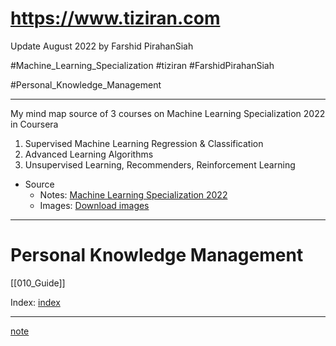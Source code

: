 # https://www.tiziran.com 

Update August 2022 by Farshid PirahanSiah  

#Machine_Learning_Specialization #tiziran #FarshidPirahanSiah 

#Personal_Knowledge_Management

---
My mind map source of 3 courses on Machine Learning Specialization 2022 in Coursera
1. Supervised Machine Learning Regression & Classification
2. Advanced Learning Algorithms
3. Unsupervised Learning, Recommenders, Reinforcement Learning

* Source 
    * Notes: [Machine Learning Specialization 2022](Machine_Learning_Specialization/Machine%20Learning%20Specialization%202022.md)
    * Images: [Download images](Machine_Learning_Specialization/images.md)

---
# Personal Knowledge Management

[[010_Guide]]

Index: [index](/000_Indexing/010_Guide.md)

---
[note](note.md)


